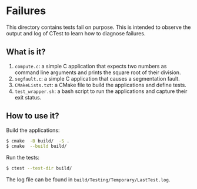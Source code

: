 # Failures

This directory contains tests fail on purpose. This is intended to observe the
output and log of CTest to learn how to diagnose failures.


## What is it?

1. `compute.c`: a simple C application that expects two numbers as command line
   arguments and prints the square root of their division.
1. `segfault.c`: a simple C application that causes a segmentation fault.
1. `CMakeLists.txt`: a CMake file to build the applications and define tests.
1. `test_wrapper.sh`: a bash script to run the applications and capture their exit
   status.


## How to use it?

Build the applications:
```bash
$ cmake  -B build/  -S .
$ cmake  --build build/
```

Run the tests:
```bash
$ ctest --test-dir build/
```

The log file can be found in `build/Testing/Temporary/LastTest.log`.
